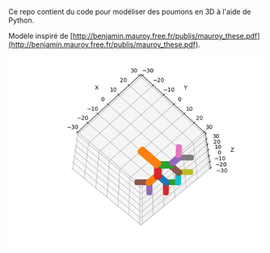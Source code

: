Ce repo contient du code pour modéliser des poumons en 3D à l'aide de Python.

Modèle inspiré de [http://benjamin.mauroy.free.fr/publis/mauroy_these.pdf](http://benjamin.mauroy.free.fr/publis/mauroy_these.pdf).

![plot.png](plot.png)
